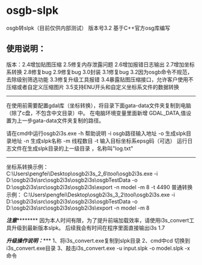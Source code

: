# osgb-slpk
osgb转slpk（目前仅供内部测试）
版本号3.2 基于C++官方osg库编写

使用说明：
----------------------------------------------------------------------------
版本：2.4增加贴图压缩
2.5修复内存泄露问题
2.6增加报错日志输出
2.7增加坐标系转换
2.8修复bug
2.9修复bug
3.0封装
3.1修复bug
3.2因为osgb命令不规范，去除级别筛选功能
3.3修复升级工具报错
3.4暴露贴图压缩接口，允许客户使用不压缩或者自定义压缩图片
3.5支持ENU开头和自定义坐标系文件的数据转换

---------------------------------------------------------------------------------------------------
在使用前需要配置gdal库（坐标转换），将目录下面gata-data文件夹复制到电脑（除了c盘，不包含中文目录）中。
在电脑环境变量里面新增 GDAL_DATA,值设置为上一步gata-data文件夹复制的路径。

请在cmd中运行osgb2i3s.exe
        -h 帮助说明
        -i osgb路径输入地址
        -o 生成slpk目录地址
        -n 生成slpk名称
        -m 线程数目
        -t 输入目标坐标系epsg码（可选）
运行日志文件在生成slpk目录的上一级目录 ，名称叫"log.txt"

-----------------------------------------------------------------------------
坐标系转换示例：
C:\Users\pengfei\Desktop\osgb2i3s_2_6\tool\osgb2i3s.exe -i D:\osgb2i3s\src\osgb2i3s\osgb2i3s\osgbTestData -o D:\osgb2i3s\src\osgb2i3s\osgb2i3s\export -n model -m 8 -t 4490
普通转换示例：
C:\Users\pengfei\Desktop\osgb2i3s_3_2\tool\osgb2i3s.exe -i D:\osgb2i3s\src\osgb2i3s\osgb2i3s\osgbTestData -o D:\osgb2i3s\src\osgb2i3s\osgb2i3s\export -n model -m 8

*****************注意*************************
因为本人时间有限，为了提升前端加载效率，请使用i3s_convert工具升级到最新版本slpk。
后续我会有时间在程序里面直接输出i3s 1.7

*****************升级操作说明：********************
	1、将i3s_convert.exe复制到slpk目录
	2、cmd中cd 切换到i3s_convert.exe目录
	3、敲击i3s_convert.exe -u input.slpk -o model.slpk -x 命令
